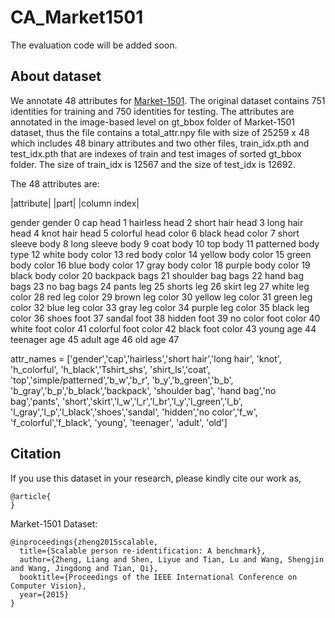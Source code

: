 # CA_Market1501

The evaluation code will be added soon.

## About dataset
We annotate 48 attributes for [Market-1501](http://zheng-lab.cecs.anu.edu.au/Project/project_reid.html). 
The original dataset contains 751 identities for training and 750 identities for testing. 
The attributes are annotated in the image-based level on gt_bbox folder of Market-1501 dataset, 
thus the file contains a total_attr.npy file with size of 25259 x 48 which includes 48 binary attributes and two other files, train_idx.pth and test_idx.pth that are indexes of train and test images of sorted gt_bbox folder.
The size of train_idx is 12567 and the size of test_idx is 12692. 

The 48 attributes are: 

|attribute|   |part|       |column index|

 gender        gender           0
 cap           head             1
 hairless      head             2
 short hair    head             3
 long hair     head             4
 knot hair     head             5
 colorful      head color       6
 black         head color       7
 short sleeve  body             8
 long sleeve   body             9
 coat          body             10
 top           body             11
 patterned     body type        12
 white         body color       13
 red           body color       14
 yellow        body color       15
 green         body color       16
 blue          body color       17
 gray          body color       18
 purple        body color       19
 black         body color       20
 backpack      bags             21 
 shoulder bag  bags             22
 hand bag      bags             23
 no bag        bags             24
 pants         leg              25
 shorts        leg              26
 skirt         leg              27
 white         leg color        28
 red           leg color        29
 brown         leg color        30
 yellow        leg color        31
 green         leg color        32
 blue          leg color        33
 gray          leg color        34
 purple        leg color        35
 black         leg color        36
 shoes         foot             37
 sandal        foot             38
 hidden        foot             39
 no color      foot color       40
 white         foot color       41
 colorful      foot color       42
 black         foot color       43
 young         age              44
 teenager      age              45
 adult         age              46
 old           age              47
 
 
  
attr_names = ['gender','cap','hairless','short hair','long hair',
           'knot', 'h_colorful', 'h_black','Tshirt_shs', 'shirt_ls','coat',
           'top','simple/patterned','b_w','b_r',
           'b_y','b_green','b_b',
           'b_gray','b_p','b_black','backpack', 'shoulder bag',
           'hand bag','no bag','pants',
           'short','skirt','l_w','l_r','l_br','l_y','l_green','l_b',
           'l_gray','l_p','l_black','shoes','sandal',
           'hidden','no color','f_w', 'f_colorful','f_black', 'young', 
           'teenager', 'adult', 'old']
## Citation

If you use this dataset in your research, please kindly cite our work as,
```
@article{
}
```
Market-1501 Dataset:
```
@inproceedings{zheng2015scalable,
  title={Scalable person re-identification: A benchmark},
  author={Zheng, Liang and Shen, Liyue and Tian, Lu and Wang, Shengjin and Wang, Jingdong and Tian, Qi},
  booktitle={Proceedings of the IEEE International Conference on Computer Vision},
  year={2015}
}
```

